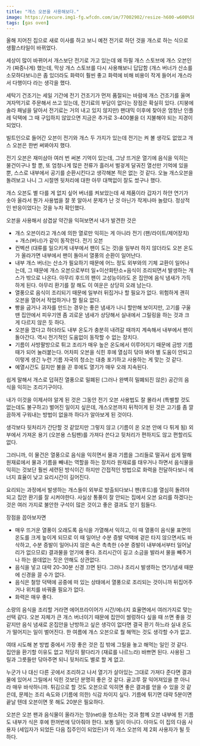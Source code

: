 ```yaml
---
title: "개스 오븐을 사용해보다."
image: https://secure.img1-fg.wfcdn.com/im/77002902/resize-h600-w600%5Ecompr-r85/1561/156181544/DuraSnow®+36%22+4.6+cu.+ft.+Freestanding+Gas.jpg
tags: [gas oven]
---
```


올해 지어진 집으로 새로 이사를 하고 보니 예전 전기로 하던 것을 개스로 하는 식으로 생활스타일이 바뀌었다.

세상이 많이 바뀌어서 개스보단 전기로 가고 있는데 왜 하필 개스 스토브에 개스 오븐인가 (짜증나게) 했는데, 막상 개스 스토브를 다시 사용해보니 답답함 (개스 버너가 산소를 소모하다보니)은 좀 있더라도 화력이 훨씬 좋고 화력에 비해 비용이 작게 들어서 개스라서 다행이다 라는 생각을 했다. 

세탁기 건조기는 세일 기간에 전기 건조기가 먼저 품절되는 바람에 개스 건조기를 울며 겨자먹기로 주문해서 쓰고 있는데, 전기료의 부담이 없다는 장점은 확실히 있다. (지붕에 솔라 패널을 달아서 전기료는 거의 내고 있지 않지만) 팬대믹 이후에 찾아온 엄청난 인플레 덕택에 그 때 구입하지 않았으면 지금은 추가로 3-400불을 더 지불해야 되는 지경이 되었다. 

빌트인으로 들어간 오븐이 전기와 개스 두 가지가 있는데 전기는 켜 볼 생각도 없었고 개스 오븐은 한번 써봐야지 했다.

전기 오븐은 재미삼아 여러 번 써본 기억이 있는데, 그냥 뜨거운 열기에 음식을 익히는 물건이구나 할 뿐, 또 엄청나게 많은 전류가 흘러서 벌겋게 달궈진 열선만 기억에 있을 뿐, 스스로 내부에서 공기를 순환시킨다고 생각해본 적은 없는 것 같다. 오늘 개스오븐을 돌려보고 나니 그 시절엔 뒷처리에 대한 아무 대책없이 잘도 썼구나 했다.

개스 오븐도 별 다를 게 없지 싶어 버너를 켜보았는데 새 제품이라 갑자기 하얀 연기가 솟아 올라서 뭔가 사용법을 잘 못 알아서 문제가 난 것 아닌가 작게나마 놀랐다. 정상적인 반응이었다는 것을 누차 확인했다. 

오븐을 사용해서 삼겹살 약간을 익혀보면서 내가 발견한 것은

- 개스 오븐이라고 개스에 의한 열로만 익히는 게 아니라 전기 (팬/라이트/제어장치) + 개스(버너)가 같이 동작한다. 전기 오븐
- 컨벡션 (대류를 일으키게 내부에서 팬이 도는 것)을 일부러 하지 않더라도 오븐 온도가 올라가면 내부에서 팬이 돌아서 열풍의 순환이 일어난다. 
- 내부 개스 버너는 산소가 필요하기 때문에 어느 정도 외부와의 기체 교환이 일어나는데, 그 때문에 개스 오븐으로부터 일+이산화탄소+음식이 조리되면서 발생하는 개스가 밖으로 나온다. 아무리 후드의 팬이 고성능이라도 온 집안에 음식 냄새가 가득하게 된다. 아무리 환기를 잘 해도 이 여운은 상당히 오래 남는다.
- 열풍으로 음식이 조리되기 때문에 일부러 뒤집거나 할 필요가 없다. 위험하게 괜히 오븐을 열어서 작업하거나 할 필요 없다. 
- 빵을 굽거나 과자를 만드는 경우는 좋은 냄새가 나니 할만해 보이지만, 고기를 구울 땐 집안에서 피우기엔 좀 괴로운 냄새가 상당해서 실내에서 그릴링을 하는 것과 크게 다르지 않은 듯 하다.
- 오븐을 껐다고 하더라도 내부 온도가 충분히 내려갈 때까지 계속해서 내부에서 팬이 돌아간다. 역시 전기적인 도움없이 동작할 수 없는 장치다.
- 기름이 사방팔방으로 튀고 조리가 매우 높은 온도에서 이루어지기 때문에 금방 기름 때가 되어 눌러붙는다. 어차피 오븐을 식힌 후에 열심히 닦아 봐야 별 도움이 안되고 이렇게 생긴 누런 기름 자국의 청소는 대충 포기하고 사용하는 게 맞는 것 같다.
- 예열시간도 길지만 불을 끈 후에도 열기가 매우 오래 지속된다. 

쉽게 말해서 개스로 덥혀진 열풍으로 밀폐된 (그러나 완벽히 밀폐되진 않은) 공간의 음식을 익히는 조리기구이다.

내가 이것을 이제서야 알게 된 것은 그동안 전기 오븐 사용법도 잘 몰라서 (특별할 것도 없는데도 불구하고) 벌어진 일이지 싶은데, 개스오븐까지 뒤적이게 된 것은 고기를 좀 깔끔하게 구워내는 방법이 없을까 하다가 알아보게 된 것이다.

생각보다 뒷처리가 간단할 것 같았지만 그렇지 않고 (기름이 온 오븐 안에 다 튀게 됨) 외부에서 가져온 용기 (오븐용 스팀팬)를 가져다 쓴다고 뒷처리가 편하지도 않고 편할리도 없다.

그러니까, 이 물건은 열풍으로 음식을 익히면서 물과 기름을 그리들로 떨궈서 쉽게 말해 원재료에서 물과 기름을 빼내는 역할을 하는 장치라 원재료를 태우거나 하면서 음식물을 익히는 것보단 훨씬 세련된 방식이긴 하지만 간접적인 방법으로 화력을 전달하다보니 에너지 효율이 낮고 요리시간이 길어진다. 

요리되는 과정에서 발생하는 개스들이 외부로 방출되다보니 팬(후드)를 열심히 돌려야 되고 집안 환기를 잘 시켜야한다. 사실상 통풍이 잘 안되는 집에서 오븐 요리를 하겠다는 것은 여러 가지로 불안한 구석이 많은 것이고 좋은 결과도 얻기 힘들다. 

장점을 꼽아보자면
- 매우 뜨거운 열풍이 오래도록 음식을 가열해서 익히고, 이 때 열풍이 음식물 표면의 온도를 크게 높이게 되므로 이 때 일어난 수분 증발 덕택에 겉은 타지 않으면서도 바삭하고, 수분 증발이 일어나지 않은 속은 촉촉한 (수분 증발이 내부에서부터 일어날 리가 없으므로) 결과물을 얻기에 좋다. 조리시간이 길고 소금을 발라서 물을 빼주거나 하는 쓸데없는 짓은 안해도 상관없다. 
- 음식을 넣고 대략 20-30분 신경 끄면 된다. 그러나 조리시 발생하는 연기/냄새 때문에 신경을 끌 수가 없다.
- 음식은 철망 덕택에 공중에 떠 있는 상태에서 열풍으로 조리되는 것이니까 뒤집어주거나 위치를 바꿔줄 필요가 없다.
- 화력은 매우 좋다. 

소량의 음식을 조리할 거라면 에어프라이어가 시간/에너지 효율면에서 여러가지로 맞는 선택 같다. 오븐 자체가 큰 개스 버너이기 때문에 집안이 썰렁하다 싶을 때 쓰면 좋을 것 같지만 음식 냄새로 온집안을 난방하고 싶은 생각이 없다면 결국 환기 하느라 실내 온도가 떨어지는 일이 벌어진다. 한 여름에 개스 오븐으로 뭘 해먹는 것도 생각할 수가 없고. 

여태 시도해 본 방법 중에서 가장 좋은 것은 집 밖에 그릴을 놓고 해먹는 일인 것 같다. 집안을 환기할 이유도 없고 적당히 팔다리가 (재료를 나르느라) 바쁘면 된다. 사용된 그릴과 그릇들만 닦아주면 되니 뒷처리도 별로 할 게 없고.

누군가 나 대신 다른 곳에서 조리하고 나서 열기가 살아있는 그대로 가져다 준다면 결과물에 있어서 그릴에서 익힌 것보단 분명히 좋은 것 같다. 골고루 잘 익어져있을 뿐 아니라 매우 바삭하니까. 튀김으로 할 것도 오븐으로 익히면 좋은 결과를 얻을 수 있을 것 같은데, 문제는 조리 속도와 (기름에 의한) 식감 차이지 싶다. 기름에 튀기면 대략 5분이면 끝날 텐데 오븐이면 못 해도 20분은 필요하다. 

오븐은 오븐 팬과 음식물이 올라가는 망(net)을 청소하는 것과 함꼐 오븐 내부에 튄 기름도 내부가 식은 후에 한꺼번에 닦아줘야 한다. 보통 일이 아니다. 아마도 이 집의 다음 사용자 (세입자가 되었든 다음 집주인이 되었든)가 이 개스 오븐의 제 2회 사용자가 될 듯 하다.

